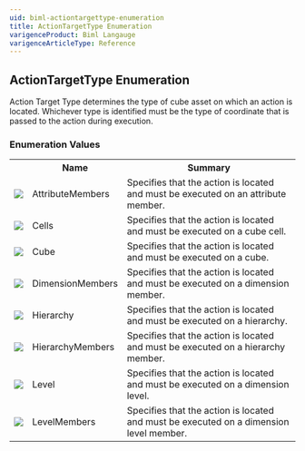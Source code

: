```yaml
---
uid: biml-actiontargettype-enumeration
title: ActionTargetType Enumeration
varigenceProduct: Biml Langauge
varigenceArticleType: Reference
---
```


## ActionTargetType Enumeration<div class="LanguageSummary"><div class ="SummaryItem">Action Target Type determines the type of cube asset on which an action is located.  Whichever type is identified must be the type of coordinate that is passed to the action during execution.</div></div><div class="EnumValueGroup">### Enumeration Values<table id="EnumValue" class="MemberList"><tbody><tr><th class="MemberTypeIconColumnHeader">&nbsp;</th><th class="MemberNameColumnHeader">Name</th><th class="MemberSummaryColumnHeader">Summary</th></tr><tr class="cd0"><td align="center" class="MemberTypeIcon"><img src="enumValue.png"></img></td><td class="MemberName">AttributeMembers</td><td class="MemberSummary"><div class ="SummaryItem">Specifies that the action is located and must be executed on an attribute member.</div></td></tr><tr class="cd1"><td align="center" class="MemberTypeIcon"><img src="enumValue.png"></img></td><td class="MemberName">Cells</td><td class="MemberSummary"><div class ="SummaryItem">Specifies that the action is located and must be executed on a cube cell.</div></td></tr><tr class="cd0"><td align="center" class="MemberTypeIcon"><img src="enumValue.png"></img></td><td class="MemberName">Cube</td><td class="MemberSummary"><div class ="SummaryItem">Specifies that the action is located and must be executed on a cube.</div></td></tr><tr class="cd1"><td align="center" class="MemberTypeIcon"><img src="enumValue.png"></img></td><td class="MemberName">DimensionMembers</td><td class="MemberSummary"><div class ="SummaryItem">Specifies that the action is located and must be executed on a dimension member.</div></td></tr><tr class="cd0"><td align="center" class="MemberTypeIcon"><img src="enumValue.png"></img></td><td class="MemberName">Hierarchy</td><td class="MemberSummary"><div class ="SummaryItem">Specifies that the action is located and must be executed on a hierarchy.</div></td></tr><tr class="cd1"><td align="center" class="MemberTypeIcon"><img src="enumValue.png"></img></td><td class="MemberName">HierarchyMembers</td><td class="MemberSummary"><div class ="SummaryItem">Specifies that the action is located and must be executed on a hierarchy member.</div></td></tr><tr class="cd0"><td align="center" class="MemberTypeIcon"><img src="enumValue.png"></img></td><td class="MemberName">Level</td><td class="MemberSummary"><div class ="SummaryItem">Specifies that the action is located and must be executed on a dimension level.</div></td></tr><tr class="cd1"><td align="center" class="MemberTypeIcon"><img src="enumValue.png"></img></td><td class="MemberName">LevelMembers</td><td class="MemberSummary"><div class ="SummaryItem">Specifies that the action is located and must be executed on a dimension level member.</div></td></tr></tbody></table></div>